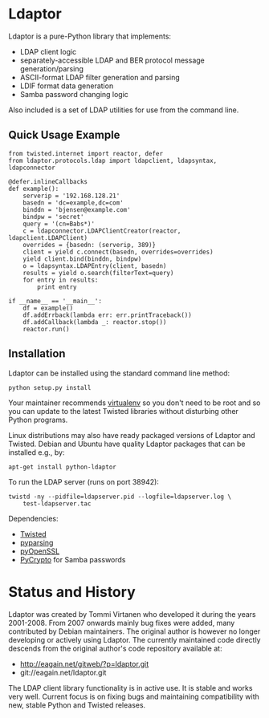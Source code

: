 Ldaptor
=======

Ldaptor is a pure-Python library that implements:

- LDAP client logic
- separately-accessible LDAP and BER protocol message
  generation/parsing
- ASCII-format LDAP filter generation and parsing
- LDIF format data generation
- Samba password changing logic

Also included is a set of LDAP utilities for use from the command line.


Quick Usage Example
-------------------

    from twisted.internet import reactor, defer
    from ldaptor.protocols.ldap import ldapclient, ldapsyntax, ldapconnector
    
    @defer.inlineCallbacks
    def example():
        serverip = '192.168.128.21'
        basedn = 'dc=example,dc=com'
        binddn = 'bjensen@example.com'
        bindpw = 'secret'
        query = '(cn=Babs*)'
        c = ldapconnector.LDAPClientCreator(reactor, ldapclient.LDAPClient)
        overrides = {basedn: (serverip, 389)}
        client = yield c.connect(basedn, overrides=overrides)
        yield client.bind(binddn, bindpw)
        o = ldapsyntax.LDAPEntry(client, basedn)
        results = yield o.search(filterText=query)
        for entry in results:
            print entry
    
    if __name__ == '__main__':
        df = example()
        df.addErrback(lambda err: err.printTraceback())
        df.addCallback(lambda _: reactor.stop())
        reactor.run()


Installation
------------

Ldaptor can be installed using the standard command line method:

    python setup.py install

Your maintainer recommends [virtualenv](http://pypi.python.org/pypi/virtualenv) 
so you don't need to be root and so you can update to the latest Twisted
libraries without disturbing other Python programs.

Linux distributions may also have ready packaged versions of Ldaptor and
Twisted. Debian and Ubuntu have quality Ldaptor packages that
can be installed e.g., by:

    apt-get install python-ldaptor


To run the LDAP server (runs on port 38942):

    twistd -ny --pidfile=ldapserver.pid --logfile=ldapserver.log \
        test-ldapserver.tac

Dependencies:

- [Twisted](http://pypi.python.org/pypi/Twisted/)
- [pyparsing](http://pypi.python.org/pypi/pyparsing/)
- [pyOpenSSL](http://pypi.python.org/pypi/pyOpenSSL/)
- [PyCrypto](http://pypi.python.org/pypi/pycrypto/) for Samba passwords


Status and History
==================

Ldaptor was created by Tommi Virtanen who developed it during the
years 2001-2008. From 2007 onwards mainly bug fixes were added, many
contributed by Debian maintainers. The original author is however no
longer developing or actively using Ldaptor. The currently maintained
code directly descends from the original author's code repository
available at:

- http://eagain.net/gitweb/?p=ldaptor.git
- git://eagain.net/ldaptor.git

The LDAP client library functionality is in active use. It is stable
and works very well. Current focus is on fixing bugs and maintaining
compatibility with new, stable Python and Twisted releases.

